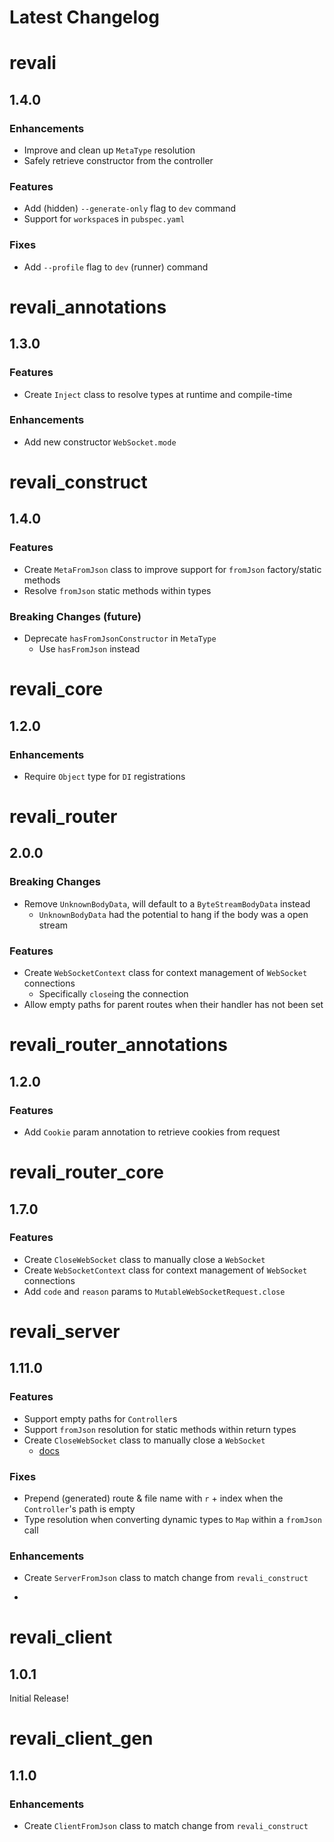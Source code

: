 <!-- markdownlint-disable MD024 -->

# Latest Changelog

<!-- REVALI -->

# revali

## 1.4.0

### Enhancements

- Improve and clean up `MetaType` resolution
- Safely retrieve constructor from the controller

### Features

- Add (hidden) `--generate-only` flag to `dev` command
- Support for `workspace`s in `pubspec.yaml`

### Fixes

- Add `--profile` flag to `dev` (runner) command

# revali_annotations

## 1.3.0

### Features

- Create `Inject` class to resolve types at runtime and compile-time

### Enhancements

- Add new constructor `WebSocket.mode`

# revali_construct

## 1.4.0

### Features

- Create `MetaFromJson` class to improve support for `fromJson` factory/static methods
- Resolve `fromJson` static methods within types

### Breaking Changes (future)

- Deprecate `hasFromJsonConstructor` in `MetaType`
  - Use `hasFromJson` instead

# revali_core

## 1.2.0

### Enhancements

- Require `Object` type for `DI` registrations

<!-- REVALI ROUTER -->

# revali_router

## 2.0.0

### Breaking Changes

- Remove `UnknownBodyData`, will default to a `ByteStreamBodyData` instead
  - `UnknownBodyData` had the potential to hang if the body was a open stream

### Features

- Create `WebSocketContext` class for context management of `WebSocket` connections
  - Specifically `close`ing the connection
- Allow empty paths for parent routes when their handler has not been set

# revali_router_annotations

## 1.2.0

### Features

- Add `Cookie` param annotation to retrieve cookies from request

# revali_router_core

## 1.7.0

### Features

- Create `CloseWebSocket` class to manually close a `WebSocket`
- Create `WebSocketContext` class for context management of `WebSocket` connections
- Add `code` and `reason` params to `MutableWebSocketRequest.close`

<!-- CONSTRUCTS -->

# revali_server

## 1.11.0

### Features

- Support empty paths for `Controller`s
- Support `fromJson` resolution for static methods within return types
- Create `CloseWebSocket` class to manually close a `WebSocket`
  - [docs](https://www.revali.dev/constructs/revali_server/response/websockets#closing-the-connection)

### Fixes

- Prepend (generated) route & file name with `r` + index when the `Controller`'s path is empty
- Type resolution when converting dynamic types to `Map` within a `fromJson` call

### Enhancements

- Create `ServerFromJson` class to match change from `revali_construct`

-

<!-- REVALI CLIENT -->

# revali_client

## 1.0.1

Initial Release!

# revali_client_gen

## 1.1.0

### Enhancements

- Create `ClientFromJson` class to match change from `revali_construct`
